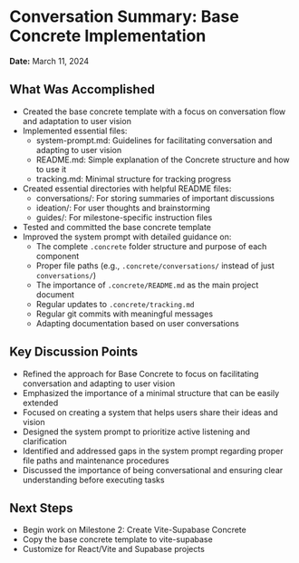 # Conversation Summary: Base Concrete Implementation

**Date:** March 11, 2024

## What Was Accomplished

- Created the base concrete template with a focus on conversation flow and adaptation to user vision
- Implemented essential files:
  - system-prompt.md: Guidelines for facilitating conversation and adapting to user vision
  - README.md: Simple explanation of the Concrete structure and how to use it
  - tracking.md: Minimal structure for tracking progress
- Created essential directories with helpful README files:
  - conversations/: For storing summaries of important discussions
  - ideation/: For user thoughts and brainstorming
  - guides/: For milestone-specific instruction files
- Tested and committed the base concrete template
- Improved the system prompt with detailed guidance on:
  - The complete `.concrete` folder structure and purpose of each component
  - Proper file paths (e.g., `.concrete/conversations/` instead of just `conversations/`)
  - The importance of `.concrete/README.md` as the main project document
  - Regular updates to `.concrete/tracking.md`
  - Regular git commits with meaningful messages
  - Adapting documentation based on user conversations

## Key Discussion Points

- Refined the approach for Base Concrete to focus on facilitating conversation and adapting to user vision
- Emphasized the importance of a minimal structure that can be easily extended
- Focused on creating a system that helps users share their ideas and vision
- Designed the system prompt to prioritize active listening and clarification
- Identified and addressed gaps in the system prompt regarding proper file paths and maintenance procedures
- Discussed the importance of being conversational and ensuring clear understanding before executing tasks

## Next Steps

- Begin work on Milestone 2: Create Vite-Supabase Concrete
- Copy the base concrete template to vite-supabase
- Customize for React/Vite and Supabase projects 